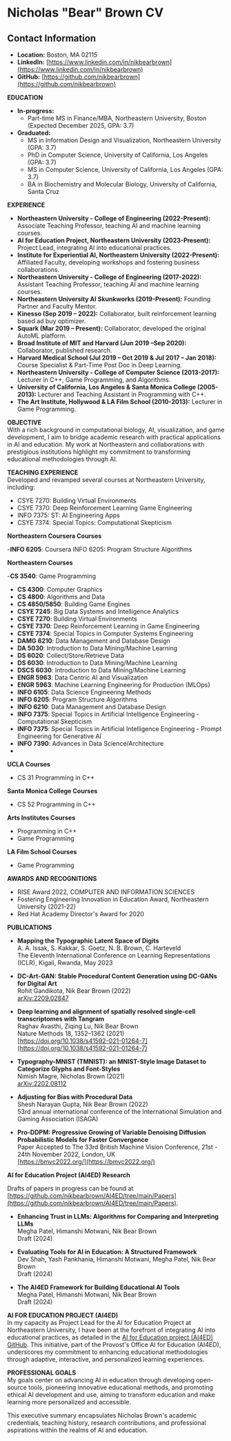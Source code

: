 # Nicholas "Bear" Brown CV

## Contact Information
- **Location:** Boston, MA 02115
- **LinkedIn:** [https://www.linkedin.com/in/nikbearbrown](https://www.linkedin.com/in/nikbearbrown)
- **GitHub:** [https://github.com/nikbearbrown](https://github.com/nikbearbrown)

**EDUCATION**  
- **In-progress:**  
  - Part-time MS in Finance/MBA, Northeastern University, Boston (Expected December 2025, GPA: 3.7)
- **Graduated:**  
  - MS in Information Design and Visualization, Northeastern University (GPA: 3.7)  
  - PhD in Computer Science, University of California, Los Angeles (GPA: 3.7)  
  - MS in Computer Science, University of California, Los Angeles (GPA: 3.7)  
  - BA in Biochemistry and Molecular Biology, University of California, Santa Cruz

**EXPERIENCE**  
- **Northeastern University - College of Engineering (2022-Present):** Associate Teaching Professor, teaching AI and machine learning courses.
- **AI for Education Project, Northeastern University (2023-Present):** Project Lead, integrating AI into educational practices.
- **Institute for Experiential AI, Northeastern University (2022-Present):** Affiliated Faculty, developing workshops and fostering business collaborations.
- **Northeastern University - College of Engineering (2017-2022):** Assistant Teaching Professor, teaching AI and machine learning courses.
- **Northeastern University AI Skunkworks (2019-Present):** Founding Partner and Faculty Mentor.
- **Kinesso (Sep 2019 – 2022):** Collaborator, built reinforcement learning based ad buy optimizer.
- **Squark (Mar 2019 – Present):** Collaborator, developed the original AutoML platform.
- **Broad Institute of MIT and Harvard (Jun 2019 –Sep 2020):** Collaborator, published research.
- **Harvard Medical School (Jul 2019 – Oct 2019 & Jul 2017 – Jan 2018):** Course Specialist & Part-Time Post Doc in Deep Learning.
- **Northeastern University - College of Computer Science (2013-2017):** Lecturer in C++, Game Programming, and Algorithms.
- **University of California, Los Angeles & Santa Monica College (2005-2013):** Lecturer and Teaching Assistant in Programming with C++.
- **The Art Institute, Hollywood & LA Film School (2010-2013):** Lecturer in Game Programming.

**OBJECTIVE**  
With a rich background in computational biology, AI, visualization, and game development, I aim to bridge academic research with practical applications in AI and education. My work at Northeastern and collaborations with prestigious institutions highlight my commitment to transforming educational methodologies through AI.

**TEACHING EXPERIENCE**  
Developed and revamped several courses at Northeastern University, including:
- CSYE 7270: Building Virtual Environments
- CSYE 7370: Deep Reinforcement Learning Game Engineering
- INFO 7375: ST: AI Engineering Apps
- CSYE 7374: Special Topics: Computational Skepticism

**Northeastern Coursera Courses**  

 -**INFO 6205**: Coursera INFO 6205: Program Structure Algorithms
 
**Northeastern Courses**  

-**CS 3540**: Game Programming
- **CS 4300**: Computer Graphics
- **CS 4800**: Algorithms and Data
- **CS 4850/5850**: Building Game Engines
- **CSYE 7245**: Big Data Systems and Intelligence Analytics
- **CSYE 7270**: Building Virtual Environments
- **CSYE 7370**: Deep Reinforcement Learning in Game Engineering
- **CSYE 7374**: Special Topics in Computer Systems Engineering
- **DAMG 6210**: Data Management and Database Design
- **DA 5030**: Introduction to Data Mining/Machine Learning
- **DS 6020**: Collect/Store/Retrieve Data
- **DS 6030**: Introduction to Data Mining/Machine Learning
- **DSCS 6030**: Introduction to Data Mining/Machine Learning
- **ENGR 5963**: Data Centric AI and Visualization
- **ENGR 5963**: Machine Learning Engineering for Production (MLOps) 
- **INFO 6105**: Data Science Engineering Methods
- **INFO 6205**: Program Structure Algorithms
- **INFO 6210**: Data Management and Database Design
- **INFO 7375**: Special Topics in Artificial Intelligence Engineering - Computational Skepticism
- **INFO 7375**: Special Topics in Artificial Intelligence Engineering - Prompt Engineering for Generative AI
- **INFO 7390**: Advances in Data Science/Architecture
- 
**UCLA Courses**
- CS 31 Programming in C++

**Santa Monica College Courses**
- CS 52 Programming in C++

**Arts Institutes Courses**
- Programming in C++
- Game Programming

**LA Film School Courses**
- Game Programming 

**AWARDS AND RECOGNITIONS**  
- RISE Award 2022, COMPUTER AND INFORMATION SCIENCES
- Fostering Engineering Innovation in Education Award, Northeastern University (2021-22)
- Red Hat Academy Director's Award for 2020

**PUBLICATIONS**

- **Mapping the Typographic Latent Space of Digits**  
  A. A. Issak, S. Kakkar, S. Goetz, N. B. Brown, C. Harteveld  
  The Eleventh International Conference on Learning Representations (ICLR), Kigali, Rwanda, May 2023

- **DC-Art-GAN: Stable Procedural Content Generation using DC-GANs for Digital Art**  
  Rohit Gandikota, Nik Bear Brown (2022)  
  [arXiv:2209.02847](https://arxiv.org/abs/2209.02847)

- **Deep learning and alignment of spatially resolved single-cell transcriptomes with Tangram**  
  Raghav Avasthi, Ziqing Lu, Nik Bear Brown  
  Nature Methods 18, 1352–1362 (2021)  
  [https://doi.org/10.1038/s41592-021-01264-7](https://doi.org/10.1038/s41592-021-01264-7)

- **Typography-MNIST (TMNIST): an MNIST-Style Image Dataset to Categorize Glyphs and Font-Styles**  
  Nimish Magre, Nicholas Brown (2021)  
  [arXiv:2202.08112](https://doi.org/10.48550/arXiv.2202.08112)

- **Adjusting for Bias with Procedural Data**  
  Shesh Narayan Gupta, Nik Bear Brown (2022)  
  53rd annual international conference of the International Simulation and Gaming Association (ISAGA)

- **Pro-DDPM: Progressive Growing of Variable Denoising Diffusion Probabilistic Models for Faster Convergence**  
  Paper Accepted to The 33rd British Machine Vision Conference, 21st - 24th November 2022, London, UK  
  [https://bmvc2022.org/](https://bmvc2022.org/)

**AI for Education Project (AI4ED) Research**

Drafts of papers in progress can be found at [https://github.com/nikbearbrown/AI4ED/tree/main/Papers](https://github.com/nikbearbrown/AI4ED/tree/main/Papers).

- **Enhancing Trust in LLMs: Algorithms for Comparing and Interpreting LLMs**  
  Megha Patel, Himanshi Motwani, Nik Bear Brown  
  Draft (2024)

- **Evaluating Tools for AI in Education: A Structured Framework**  
  Dev Shah, Yash Pankhania, Himanshi Motwani, Megha Patel, Nik Bear Brown  
  Draft (2024)

- **The AI4ED Framework for Building Educational AI Tools**  
  Megha Patel, Himanshi Motwani, Nik Bear Brown  
  Draft (2024)
  
**AI FOR EDUCATION PROJECT (AI4ED)**  
In my capacity as Project Lead for the AI for Education Project at Northeastern University, I have been at the forefront of integrating AI into educational practices, as detailed in the [AI for Education project (AI4ED) GitHub](https://github.com/nikbearbrown/AI4ED/tree/main/Papers). This initiative, part of the Provost's Office AI for Education (AI4ED), underscores my commitment to enhancing educational methodologies through adaptive, interactive, and personalized learning experiences.


**PROFESSIONAL GOALS**  
My goals center on advancing AI in education through developing open-source tools, pioneering innovative educational methods, and promoting ethical AI development and use, aiming to transform education and make learning more personalized and accessible.

This executive summary encapsulates Nicholas Brown's academic credentials, teaching history, research contributions, and professional aspirations within the realms of AI and education.
